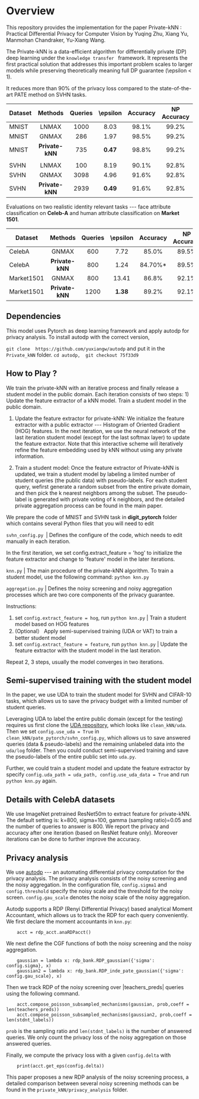 # Overview


This repository provides the implementation for the paper Private-kNN : Practical Differential Privacy for Computer Vision by Yuqing Zhu, Xiang Yu, Manmohan Chandraker, Yu-Xiang Wang.

The Private-kNN is a data-efficient algorithm for differentially private (DP) deep learning under the ``knowledge transfer `` framework. It represents the first practical solution that addresses this important problem scales to larger models while preserving theoretically meaning full DP guarantee (\epsilon < 1).


It reduces more than 90% of the privacy loss compared to the state-of-the-art PATE method on SVHN tasks.

Dataset                 | Methods | Queries | \epsilon| Accuracy | NP Accuracy
---------------------- | :------------------------: | :--------:| :---:   | :---: |:---:   |
MNIST      | LNMAX     | 1000     |  8.03 |  98.1% | 99.2%  | 
MNIST      | GNMAX     | 286      |  1.97 | 98.5%  |  99.2% |
MNIST      | **Private-kNN**| 735 |  **0.47** |   98.8%|   99.2%| 
|||||||
SVHN      | LNMAX | 100 |  8.19 |  90.1% | 92.8%  | 
SVHN  | GNMAX     | 3098    |  4.96 | 91.6%  |  92.8% |
SVHN      | **Private-kNN**| 2939|  **0.49** |   91.6%|   92.8%|   


Evaluations on two realistic identity relevant tasks --- face attribute classification on **Celeb-A** and human attribute classification on **Market 1501**.

Dataset                 | Methods | Queries | \epsilon| Accuracy | NP Accuracy
---------------------- | :------------------------: | :--------:| :---:   | :---: |:---:   |
CelebA     | GNMAX            | 600     |  7.72 |  85.0%| 89.5%  | 
CelebA     | **Private-kNN**  |  800    |  1.24 | 84.70%* |  89.5% |
Market1501 |GNMAX             | 800 |  13.41 |   86.8%|   92.1%|  
Market1501 | **Private-kNN**  | 1200 |  **1.38** |   89.2%|   92.1%|  



## Dependencies

This model uses Pytorch as deep learning framework and apply autodp for privacy analysis. To install autodp with the correct version,

```git clone  https://github.com/yuxiangw/autodp``` and put it in the `Private_kNN` folder.
```cd autodp,  git checkout 75f33d9``` 


## How to Play ?

We train the private-kNN with an iterative process and finally release a student model in the public domain. Each iteration consists of two steps: 1) Update the feature extractor of a kNN model. Train a student model in the public domain. 

1) Update the feature extractor for private-kNN: We initialize the feature extractor with a public extractor --- Histogram of Oriented Gradient (HOG) features. In the next iteration, we use the neural network of the last iteration student model (except for the last softmax layer) to update the feature extractor. Note that this interactive scheme will iteratively refine the feature embedding
used by kNN without using any private information.

2) Train a student model: Once the feature extractor of Private-kNN is updated, we train a student model by labeling a limited number of student queries (the public data) with pseudo-labels. For each student query, wefirst generate a random subset from the entire private domain, and then pick the k 
 nearest neighbors among the subset. The pseudo-label is generated with private voting of k neighbors, and the detailed private aggregation process can be found in the main paper. 

We prepare the code of MNIST and SVHN task in **digit_pytorch** folder which contains several Python files that you will need to edit

`svhn_config.py `| Defines the configure of the code, which needs to edit manually in each iteration. 
 
 
In the first iteration, we set config.extract_feature = 'hog' to initialize the feature extractor and change to 
 'feature' model in the later iterations. 

`knn.py` | The main procedure of the private-kNN algorithm. To train a student model, use the following command:
`
python knn.py
`

`aggregation.py` | Defines the  noisy screening and noisy aggregation processes which are two core components of the privacy guarantee.

Instructions:
1) set `config.extract_feature = hog`, run `python knn.py` | Train a student model based on HOG features
2) (Optional） Apply semi-supervised training (UDA or VAT) to train a better student model
3) set `config.extract_feature = feature`, run `python knn.py` | Update the feature extractor with the student model in the last iteration.

Repeat 2, 3 steps, usually the model converges in two iterations.
## Semi-supervised training with the student model

In the paper, we use UDA to train the student model for SVHN and CIFAR-10 tasks, which allows us 
to save the privacy budget with a limited number of student queries.

Leveraging UDA to label the entire public domain (except for the testing) requires us first clone the [UDA repository](https://github.com/google-research/uda), which looks like `clean_kNN/uda`.
Then we set `config.use_uda = True` in  `clean_kNN/pate_pytorch/svhn_config.py`, which allows us to save answered queries (data & pseudo-labels) and the remaining unlabeled data into
the `uda/log` folder. Then you could conduct semi-supervised training and save the pseudo-labels of the entire public set into `uda.py`.
 
Further, we could train a student model and update the feature extractor by specify `config.uda_path = uda_path, config.use_uda_data = True` and run 
`python knn.py` again.




## Details with CelebA datasets
 We use ImageNet pretrained ResNet50m to extract feature for private-kNN. The default setting is: k=800, sigma=100, gamma (sampling ratio)=0.05 and 
the number of queries to answer is 800. We report the privacy and accuracy after one iteration (based on ResNet feature only). Moreover iterations can be done to further improve the accuracy.

## Privacy analysis


We use [autodp](https://github.com/yuxiangw/autodp) --- an automating differential privacy computation for the privacy analysis. The privacy analysis consists of the noisy screening and the noisy aggregation.
In the configuration file, `config.sigma1` and `config.threshold` specify the noisy scale and the threshold for the noisy screen. `config.gau_scale` denotes the noisy scale of the noisy aggregation.  

Autodp supports a RDP (Renyi Differential Privacy) based analytical Moment Accountant, which allows us to track the RDP for each query conveniently.
We first declare the moment accountants in `knn.py`:
```angular2html
    acct = rdp_acct.anaRDPacct()
```
We next define the CGF functions of both the noisy screening and the noisy aggregation.

```angular2html
    gaussian = lambda x: rdp_bank.RDP_gaussian({'sigma': config.sigma}, x)
    gaussian2 = lambda x: rdp_bank.RDP_inde_pate_gaussian({'sigma': config.gau_scale}, x)

```
Then we track RDP of the noisy screening over |teachers_preds| queries using the following command. 
```angular2html
    acct.compose_poisson_subsampled_mechanisms(gaussian, prob,coeff = len(teachers_preds))
    acct.compose_poisson_subsampled_mechanisms(gaussian2, prob,coeff = len(stdnt_labels))
```
`prob` is the sampling ratio and `len(stdnt_labels)` is the number of answered queries. We only count the privacy loss of the noisy aggregation on those answered queries.

Finally, we compute the privacy loss with a given `config.delta` with
```angular2html
    print(acct.get_eps(config.delta))
```
This paper proposes a new RDP analysis of the noisy screening process, a detailed comparison between several noisy screening methods can be found in the `private_kNN/privacy_analysis` folder.
